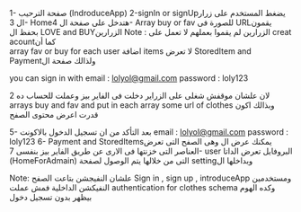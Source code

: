 1- صفحة الترحيب (IndroduceApp)
2-signIn or signUpيضغط المستخدم على زرار ال
3- Homeهتدخل على صفحة ال
4-  Array buy or fav للصورة فى  URLيقمون بحفظ ال  LOVE and BUYالزرارين 
Note :
الزرارين لم يقموا بعملهم
  لا تعمل على  creat acountكما أن  
  array fav or buy for each user اضافة 
 items لا تعرض  StoredItem and Paymentولذالك صفحة ال 
 
 you can sign in with
 email : lolyol@gmail.com
 password : loly123
 
 لان علشان موقفش شغلى على الزراير دخلت
 فى الفاير بيز وعملت للحساب ده
 2 arrays buy and fav and put in each array some url of clothes
 وبذالك اكون قدرت اعرض محتوى الصفح 

5- بعد التأكد من ان تسجيل الدخول بالاكونت 
email : lolyol@gmail.com
 password : loly123
 6-  Payment and StoredItemsيمكنك عرض ال 
 وهى الصفح التى تعرض العناصر التى خزنتها فى الارى عن طريق الفاير بيز بنفسى
 7-   user البروفايل تعرض الداتا 
 (HomeForAdmain) التى من خلالها يتم الوصول لصفحة settingوبداخلها ال 

 Note:
 علشان النفيجشن بتاعت الصفح 
 Sign in , sign up , introduceApp
 ومستخدمين النفيكشن الداخلية 
 فمش عملت
 authentication for clothes schema
 وكده الهوم بيظهر بدون تسجيل دخول
 
